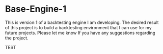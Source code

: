# Base-Engine-1
This is version 1 of a backtesting engine I am developing. The desired result of this project is to build a backtesting environment that I can use for my future projects. Please let me know If you have any suggestions regarding the project. 

TEST
